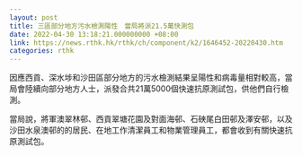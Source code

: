 ```yaml
---
layout: post
title: 三區部分地方污水檢測陽性　當局將派21.5萬快測包
date: 2022-04-30 13:18:21.000000000 +08:00
link: https://news.rthk.hk/rthk/ch/component/k2/1646452-20220430.htm
categories: rthk
---
```


因應西貢、深水埗和沙田區部分地方的污水檢測結果呈陽性和病毒量相對較高，當局會陸續向部分地方人士，派發合共21萬5000個快速抗原測試包，供他們自行檢測。

當局說，將軍澳翠林邨、西貢翠塘花園及對面海邨、石硤尾白田邨及澤安邨，以及沙田水泉澳邨的的居民、在地工作清潔員工和物業管理員工，都會收到有關快速抗原測試包。
